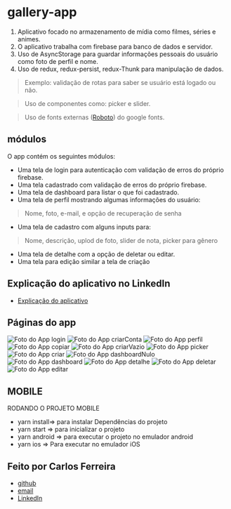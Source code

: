 # gallery-app 

1. Aplicativo focado no armazenamento de mídia como filmes, séries e animes.
2. O aplicativo trabalha com firebase para banco de dados e servidor.
4. Uso de AsyncStorage para guardar informações pessoais do usuário como foto de perfil e nome.
5. Uso de redux, redux-persist, redux-Thunk para manipulação de dados. 
> Exemplo: validação de rotas para saber se usuário está logado ou não.

> Uso de componentes como: picker e slider.

> Uso de fonts externas ([Roboto](https://fonts.google.com/specimen/Roboto)) do google fonts.

## módulos

O app contém os seguintes módulos:

* Uma tela de login para autenticação com validação de erros do próprio firebase.
* Uma tela cadastrado com validação de erros do próprio firebase.
* Uma tela de dashboard para listar o que foi cadastrado.
* Uma tela de perfil mostrando algumas informações do usuário:
> Nome, foto, e-mail, e opção de recuperação de senha
* Uma tela de cadastro com alguns inputs para:
> Nome, descrição, uplod de foto, slider de nota, picker para gênero   
* Uma tela de detalhe com a opção de deletar ou editar.
* Uma tela para edição similar a tela de criação

## Explicação do aplicativo no LinkedIn
* [Explicação do aplicativo](https://www.linkedin.com/posts/carlos-ferreira-4b2ba219a_js-reactnative-redux-activity-6802983240601747456-2iY6)

## Páginas do app
![Foto do App login](https://github.com/CarlosSTS/gallery-app/blob/master/images/login.jpg)
![Foto do App criarConta](https://github.com/CarlosSTS/gallery-app/blob/master/images/createAccount.jpg)
![Foto do App perfil](https://github.com/CarlosSTS/gallery-app/blob/master/images/profile.jpg)
![Foto do App copiar](https://github.com/CarlosSTS/gallery-app/blob/master/images/copy.jpg)
![Foto do App criarVazio](https://github.com/CarlosSTS/gallery-app/blob/master/images/createNull.jpg)
![Foto do App picker](https://github.com/CarlosSTS/gallery-app/blob/master/images/picker.jpg)
![Foto do App criar](https://github.com/CarlosSTS/gallery-app/blob/master/images/create.jpg)
![Foto do App dashboardNulo](https://github.com/CarlosSTS/gallery-app/blob/master/images/dashboardNull.jpg)
![Foto do App dashboard](https://github.com/CarlosSTS/gallery-app/blob/master/images/dashboard.jpg)
![Foto do App detalhe](https://github.com/CarlosSTS/gallery-app/blob/master/images/detail.jpg)
![Foto do App deletar](https://github.com/CarlosSTS/gallery-app/blob/master/images/delete.jpg)
![Foto do App editar](https://github.com/CarlosSTS/gallery-app/blob/master/images/edit.jpg)

## MOBILE
RODANDO O PROJETO MOBILE
* yarn install=>  para instalar Dependências do projeto
* yarn start => para inicializar o projeto
* yarn android => para executar o projeto no emulador android
* yarn ios => Para executar no emulador iOS

## Feito por Carlos Ferreira
* [github](https://www.github.com/CarlosSTS)
* [email](mailto://carlossts826@gmail.com)
* [LinkedIn](https://www.linkedin.com/in/carlos-ferreira-4b2ba219a/)
